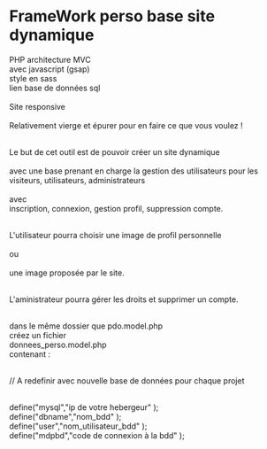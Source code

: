 <h1>FrameWork perso base site dynamique </h1>

PHP architecture MVC<br>
avec javascript (gsap)<br>
style en sass<br>
lien base de données sql<br>
<br>
Site responsive<br>
<br>
Relativement vierge et épurer pour en faire ce que vous voulez !<br><br>

Le but de cet outil est de pouvoir créer un site dynamique<br><br>
avec une base prenant en charge la gestion des utilisateurs pour les<br>
visiteurs, utilisateurs, administrateurs<br><br>
avec <br>
inscription, connexion, gestion profil, suppression compte.<br><br>

L'utilisateur pourra choisir une image de profil personnelle<br><br> ou <br><br>
une image proposée par le site.<br><br>

L'aministrateur pourra gérer les droits et supprimer un compte.<br><br>

dans le même dossier que pdo.model.php<br>
créez un fichier <br>
donnees_perso.model.php <br>
contenant :<br><br>



// A redefinir avec nouvelle base de données pour chaque projet<br><br>

define("mysql","ip de votre hebergeur" );<br>
define("dbname","nom_bdd" );<br>
define("user","nom_utilisateur_bdd" );<br>
define("mdpbd","code de connexion à la bdd" );<br><br>



